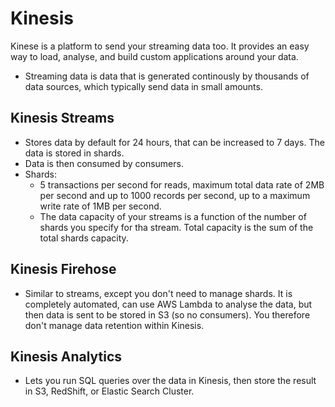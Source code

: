 # Kinesis
Kinese is a platform to send your streaming data too. It provides an easy way to load, analyse, and build custom applications around your data. 
- Streaming data is data that is generated continously by thousands of data sources, which typically send data in small amounts. 
## Kinesis Streams 
- Stores data by default for 24 hours, that can be increased to 7 days. The data is stored in shards. 
- Data is then consumed by consumers. 
- Shards: 
    - 5 transactions per second for reads, maximum total data rate of 2MB per second and up to 1000 records per second, up to a maximum write rate of 1MB per second. 
    - The data capacity of your streams is a function of the number of shards you specify for tha stream. Total capacity is the sum of the total shards capacity. 
## Kinesis Firehose 
- Similar to streams, except you don't need to manage shards. It is completely automated, can use AWS Lambda to analyse the data, but then data is sent to be stored in S3 (so no consumers). You therefore don't manage data retention within Kinesis. 
## Kinesis Analytics
- Lets you run SQL queries over the data in Kinesis, then store the result in S3, RedShift, or Elastic Search Cluster. 